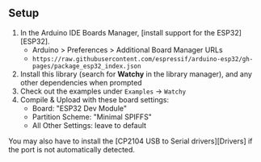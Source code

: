 ## Setup
1. In the Arduino IDE Boards Manager, [install support for the ESP32][ESP32].
    * Arduino > Preferences > Additional Board Manager URLs
    * ```https://raw.githubusercontent.com/espressif/arduino-esp32/gh-pages/package_esp32_index.json```
2. Install this library (search for **Watchy** in the library manager), and any other dependencies when prompted
3. Check out the examples under ```Examples``` -> ```Watchy```
4. Compile & Upload with these board settings:
    * Board: "ESP32 Dev Module"
    * Partition Scheme: "Minimal SPIFFS"
    * All Other Settings: leave to default

You may also have to install the [CP2104 USB to Serial drivers][Drivers] if the port is not automatically detected.